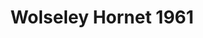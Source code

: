 ---
    title: Wolseley Hornet 1961
    slug: Wolseley-Hornet-1961
    description:
    code: Wolseley-Hornet-1961
    image: https://cmdiy-archive.s3.us-east-1.amazonaws.com/adverts/images/Wolseley+Hornet+1961.jpeg
    download: https://cmdiy-archive.s3.us-east-1.amazonaws.com/adverts/documents/Wolseley+Hornet+1961.pdf
---